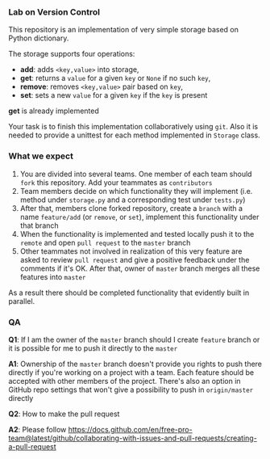 ### Lab on Version Control

This repository is an implementation of very simple storage based on Python dictionary.

The storage supports four operations:
* **add**: adds `<key,value>` into storage,
* **get**: returns a `value` for a given `key` or `None` if no such `key`,
* **remove**: removes `<key,value>` pair based on `key`,
* **set**: sets a new `value` for a given `key` if the `key` is present

**get** is already implemented

Your task is to finish this implementation collaboratively using `git`. Also it is needed to provide a unittest for each method implemented in `Storage` class.

### What we expect

1. You are divided into several teams. One member of each team should `fork` this repository. Add your teammates as `contributors`
1. Team members decide on which functionality they will implement (i.e. method under `storage.py` and a corresponding test under `tests.py`)
1. After that, members clone forked repository, create a `branch` with a name `feature/add` (or `remove`, or `set`), implement this functionality under that branch
1. When the functionality is implemented and tested locally push it to the `remote` and open `pull request` to the `master` branch
1. Other teammates not involved in realization of this very feature are asked to review `pull request` and give a positive feedback under the comments if it's OK. After that, owner of `master` branch merges all these features into `master`

As a result there should be completed functionality that evidently built in parallel.

### QA
**Q1**: If I am the owner of the `master` branch should I create `feature` branch or it is possible for me to push it directly to the `master`

**A1**: Ownership of the `master` branch doesn't provide you rights to push there directly if you're working on a project with a team. Each feature should be accepted with other members of the project. There's also an option in GitHub repo settings that won't give a possibility to push in `origin/master` directly


**Q2**: How to make the pull request

**A2**: Please follow https://docs.github.com/en/free-pro-team@latest/github/collaborating-with-issues-and-pull-requests/creating-a-pull-request
